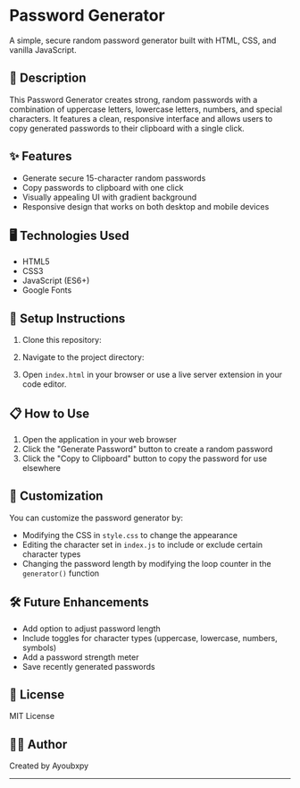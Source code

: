 # Password Generator

A simple, secure random password generator built with HTML, CSS, and vanilla JavaScript.

## 📝 Description

This Password Generator creates strong, random passwords with a combination of uppercase letters, lowercase letters, numbers, and special characters. It features a clean, responsive interface and allows users to copy generated passwords to their clipboard with a single click.

## ✨ Features

- Generate secure 15-character random passwords
- Copy passwords to clipboard with one click
- Visually appealing UI with gradient background
- Responsive design that works on both desktop and mobile devices

## 🖥️ Technologies Used

- HTML5
- CSS3
- JavaScript (ES6+)
- Google Fonts

## 🚀 Setup Instructions

1. Clone this repository:

2. Navigate to the project directory:


3. Open `index.html` in your browser or use a live server extension in your code editor.

## 📋 How to Use

1. Open the application in your web browser
2. Click the "Generate Password" button to create a random password
3. Click the "Copy to Clipboard" button to copy the password for use elsewhere

## 🎨 Customization

You can customize the password generator by:

- Modifying the CSS in `style.css` to change the appearance
- Editing the character set in `index.js` to include or exclude certain character types
- Changing the password length by modifying the loop counter in the `generator()` function

## 🛠️ Future Enhancements

- Add option to adjust password length
- Include toggles for character types (uppercase, lowercase, numbers, symbols)
- Add a password strength meter
- Save recently generated passwords

## 📄 License

MIT License

## 👨‍💻 Author

Created by Ayoubxpy

---
